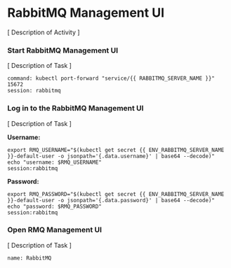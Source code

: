 # RabbitMQ Management UI
[ Description of Activity ]

### Start RabbitMQ Management UI
[ Description of Task ]
```terminal:execute
command: kubectl port-forward "service/{{ RABBITMQ_SERVER_NAME }}" 15672
session: rabbitmq
```

### Log in to the RabbitMQ Management UI
[ Description of Task ]

**Username:**
```terminal:execute
export RMQ_USERNAME="$(kubectl get secret {{ ENV_RABBITMQ_SERVER_NAME }}-default-user -o jsonpath='{.data.username}' | base64 --decode)"
echo "username: $RMQ_USERNAME"
session:rabbitmq
```

**Password:** 
```terminal:execute 
export RMQ_PASSWORD="$(kubectl get secret {{ ENV_RABBITMQ_SERVER_NAME }}-default-user -o jsonpath='{.data.password}' | base64 --decode)"
echo "password: $RMQ_PASSWORD"
session:rabbitmq
```

### Open RMQ Management UI
[ Description of Task ]

```dashboard:open-dashboard
name: RabbitMQ
```